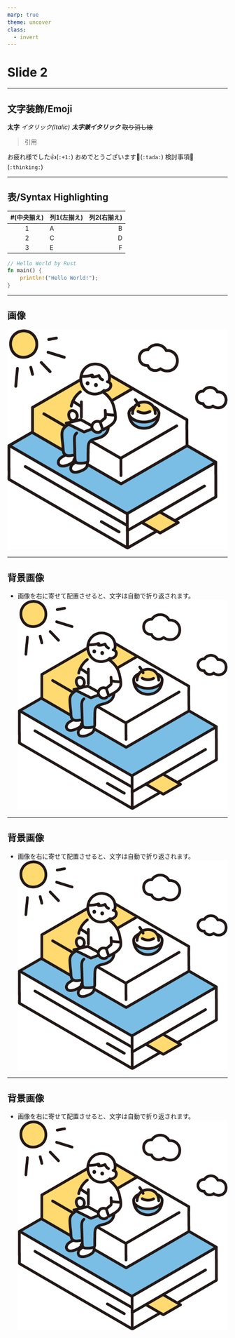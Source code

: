 ```yaml
---
marp: true
theme: uncover
class:
  - invert
---
```


<!-- footer: フッターの文字列です -->
# Slide 2 <!-- fit -->

---
## 文字装飾/Emoji
**太字**
*イタリック(Italic)*
***太字兼イタリック***
~~取り消し線~~

> 引用

お疲れ様でした:+1:(`:+1:`)
おめでとうございます:tada:(`:tada:`)
検討事項:thinking:(`:thinking:`)

---

<!-- _theme: gaia -->

## 表/Syntax Highlighting
|#(中央揃え)|列1(左揃え)|列2(右揃え)|
|:---:|:---|---:|
|1|A|B|
|2|C|D|
|3|E|F|
```rust
// Hello World by Rust
fn main() {
    println!("Hello World!");
}
```    

---

## 画像
![height:500](assets/img/12230_color.png)

---

## 背景画像
- 画像を右に寄せて配置させると、文字は自動で折り返されます。
![bg right](assets/img/12230_color.png)

---

## 背景画像
- 画像を右に寄せて配置させると、文字は自動で折り返されます。
![bg right:65%](assets/img/12230_color.png)

---

## 背景画像
<!--
_color: white
-->
- 画像を右に寄せて配置させると、文字は自動で折り返されます。
![bg brightness:0.5](assets/img/12230_color.png)